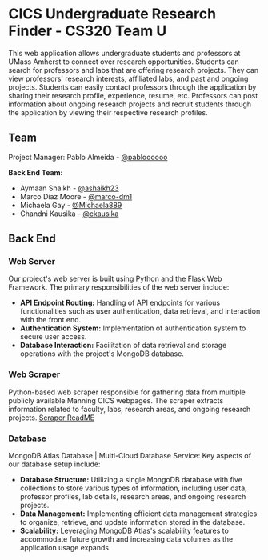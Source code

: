 # CICS Undergraduate Research Finder - CS320 Team U

This web application allows undergraduate students and professors at UMass Amherst to connect over research opportunities. Students can search for professors and labs that are offering research projects. They can view professors' research interests, affiliated labs, and past and ongoing projects. Students can easily contact professors through the application by sharing their research profile, experience, resume, etc. Professors can post information about ongoing research projects and recruit students through the application by viewing their respective research profiles.

## Team
Project Manager: Pablo Almeida - [@pabloooooo](https://www.github.com/pabloooooo)

**Back End Team:**
- Aymaan Shaikh - [@ashaikh23](https://www.github.com/ashaikh23)
- Marco Diaz Moore - [@marco-dm1](https://www.github.com/marco-dm1)
- Michaela Gay - [@Michaela889](https://www.github.com/Michaela889)
- Chandni Kausika - [@ckausika](https://www.github.com/ckausika)

## Back End
### Web Server
Our project's web server is built using Python and the Flask Web Framework. The primary responsibilities of the web server include:

- **API Endpoint Routing:** Handling of API endpoints for various functionalities such as user authentication, data retrieval, and interaction with the front end.
- **Authentication System:** Implementation of authentication system to secure user access.
- **Database Interaction:** Facilitation of data retrieval and storage operations with the project's MongoDB database.

### Web Scraper
Python-based web scraper responsible for gathering data from multiple publicly available Manning CICS webpages. The scraper extracts information related to faculty, labs, research areas, and ongoing research projects. [Scraper ReadME](scraper/README.md)

### Database
MongoDB Atlas Database | Multi-Cloud Database Service: Key aspects of our database setup include:

- **Database Structure:** Utilizing a single MongoDB database with five collections to store various types of information, including user data, professor profiles, lab details, research areas, and ongoing research projects.
- **Data Management:** Implementing efficient data management strategies to organize, retrieve, and update information stored in the database.
- **Scalability:** Leveraging MongoDB Atlas's scalability features to accommodate future growth and increasing data volumes as the application usage expands.
